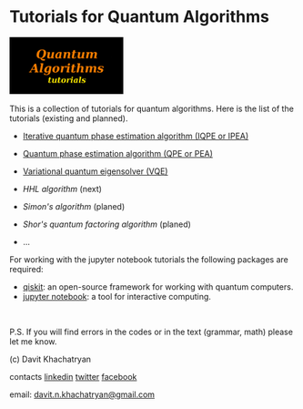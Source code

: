 <h1 align="left">
	Tutorials for Quantum Algorithms
</h1>

<p align="left">
<img src="images/quantum_algorithms_tutorials.png" alt="drawing" width="200">
</p>

This is a collection of tutorials for quantum algorithms. 
Here is the list of the tutorials (existing and planned).

* [Iterative quantum phase estimation algorithm (IQPE or IPEA)](https://github.com/DavitKhach/quantum-algorithms-tutorials/blob/master/iterative_quantum_phase_estimation.ipynb)

* [Quantum phase estimation algorithm (QPE or PEA)](https://github.com/DavitKhach/quantum-algorithms-tutorials/blob/master/quantum_phase_estimation.ipynb)

* [Variational quantum eigensolver (VQE)](https://github.com/DavitKhach/quantum-algorithms-tutorials/blob/master/variational_quantum_eigensolver.ipynb)

* *HHL algorithm* (next)
* *Simon's algorithm* (planed)
* *Shor's quantum factoring algorithm* (planed)
* ...

For working with the jupyter notebook tutorials the following packages are required:

* [qiskit](https://qiskit.org/documentation/):  an open-source framework for working with quantum computers.
* [jupyter notebook](https://jupyter.org/install): a tool for interactive computing.

&nbsp;

P.S. If you will find errors in the codes or in the text (grammar, math) please let me know.

(c) Davit Khachatryan

contacts [linkedin](https://www.linkedin.com/in/davit-khachatryan-b07383174/) [twitter](https://twitter.com/davit_khach)  [facebook](https://www.facebook.com/davit.khachatryan.773)

email: davit.n.khachatryan@gmail.com



